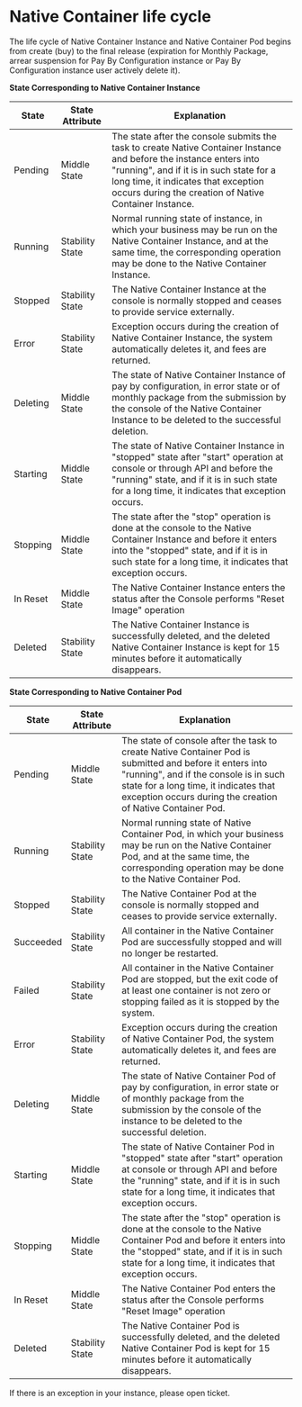 
# Native Container life cycle

The life cycle of Native Container Instance and Native Container Pod begins from create (buy) to the final release (expiration for Monthly Package, arrear suspension for Pay By Configuration instance or Pay By Configuration instance user actively delete it).

**State Corresponding to Native Container Instance**

|   State   | State Attribute    |Explanation     |
| --- | --- | --- |
|   Pending  | Middle State    |  The state after the console submits the task to create Native Container Instance and before the instance enters into "running", and if it is in such state for a long time, it indicates that exception occurs during the creation of Native Container Instance.             |
| Running         | Stability State       |  Normal running state of instance, in which your business may be run on the Native Container Instance, and at the same time, the corresponding operation may be done to the Native Container Instance.                  |
| Stopped     |  Stability State    |The Native Container Instance at the console is normally stopped and ceases to provide service externally. |
| Error     |  Stability State        |  Exception occurs during the creation of Native Container Instance, the system automatically deletes it, and fees are returned.  |
|Deleting  |Middle State     |  The state of Native Container Instance of pay by configuration, in error state or of monthly package from the submission by the console of the Native Container Instance to be deleted to the successful deletion.            |
|Starting              | Middle State      |  The state of Native Container Instance in "stopped" state after "start" operation at console or through API and before the "running" state, and if it is in such state for a long time, it indicates that exception occurs.   |
| Stopping      | Middle State    |The state after the "stop" operation is done at the console to the Native Container Instance and before it enters into the "stopped" state, and if it is in such state for a long time, it indicates that exception occurs.     |
| In Reset      | Middle State    |The Native Container Instance enters the status after the Console performs "Reset Image" operation    |  
| Deleted      | Stability State    |The Native Container Instance is successfully deleted, and the deleted Native Container Instance is kept for 15 minutes before it automatically disappears.     |
           
**State Corresponding to Native Container Pod**

|   State   | State Attribute    |Explanation     |
| --- | --- | --- |
|   Pending  | Middle State    |  The state of console after the task to create Native Container Pod is submitted and before it enters into "running", and if the console is in such state for a long time, it indicates that exception occurs during the creation of Native Container Pod.             |
| Running         | Stability State       |  Normal running state of Native Container Pod, in which your business may be run on the Native Container Pod, and at the same time, the corresponding operation may be done to the Native Container Pod.                  |
| Stopped     |  Stability State    |The Native Container Pod at the console is normally stopped and ceases to provide service externally. |
| Succeeded         | Stability State       |  All container in the Native Container Pod are successfully stopped and will no longer be restarted.|
| Failed     |  Stability State    |All container in the Native Container Pod are stopped, but the exit code of at least one container is not zero or stopping failed as it is stopped by the system. |
| Error     |  Stability State        |  Exception occurs during the creation of Native Container Pod, the system automatically deletes it, and fees are returned.  |
|Deleting  |Middle State     |  The state of Native Container Pod of pay by configuration, in error state or of monthly package from the submission by the console of the instance to be deleted to the successful deletion.            |
|Starting              | Middle State      |  The state of Native Container Pod in "stopped" state after "start" operation at console or through API and before the "running" state, and if it is in such state for a long time, it indicates that exception occurs.   |
| Stopping      | Middle State    |The state after the "stop" operation is done at the console to the Native Container Pod and before it enters into the "stopped" state, and if it is in such state for a long time, it indicates that exception occurs.     |  
| In Reset      | Middle State    |The Native Container Pod enters the status after the Console performs "Reset Image" operation    |  
| Deleted      | Stability State    |The Native Container Pod is successfully deleted, and the deleted Native Container Pod is kept for 15 minutes before it automatically disappears.     |

If there is an exception in your instance, please open ticket.


